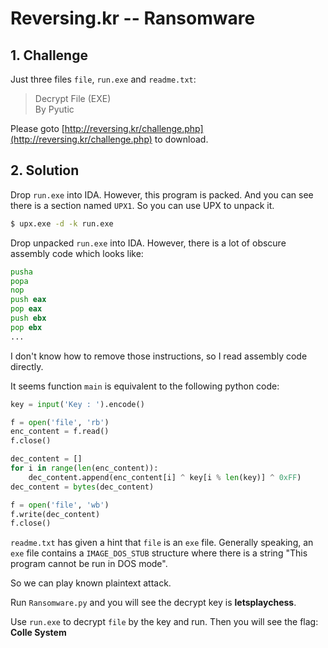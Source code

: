 # Reversing.kr -- Ransomware

## 1. Challenge

Just three files `file`, `run.exe` and `readme.txt`:

> Decrypt File (EXE)  
> By Pyutic


Please goto [http://reversing.kr/challenge.php](http://reversing.kr/challenge.php) to download.

## 2. Solution

Drop `run.exe` into IDA. However, this program is packed. And you can see there is a section named `UPX1`. So you can use UPX to unpack it.

```bash
$ upx.exe -d -k run.exe
```

Drop unpacked `run.exe` into IDA. However, there is a lot of obscure assembly code which looks like:

```asm
pusha
popa
nop
push eax
pop eax
push ebx
pop ebx
...
```

I don't know how to remove those instructions, so I read assembly code directly.

It seems function `main` is equivalent to the following python code:

```python
key = input('Key : ').encode()

f = open('file', 'rb')
enc_content = f.read()
f.close()

dec_content = []
for i in range(len(enc_content)):
    dec_content.append(enc_content[i] ^ key[i % len(key)] ^ 0xFF)
dec_content = bytes(dec_content)

f = open('file', 'wb')
f.write(dec_content)
f.close()
```

`readme.txt` has given a hint that `file` is an `exe` file. Generally speaking, an `exe` file contains a `IMAGE_DOS_STUB` structure where there is a string "This program cannot be run in DOS mode".

So we can play known plaintext attack.

Run `Ransomware.py` and you will see the decrypt key is __letsplaychess__.

Use `run.exe` to decrypt `file` by the key and run. Then you will see the flag: __Colle System__
